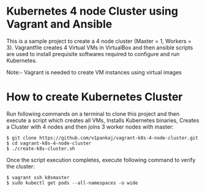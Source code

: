 # Kubernetes 4 node Cluster using Vagrant and Ansible

This is a sample project to create a 4 node cluster (Master = 1, Workers = 3). Vagrantfile creates 4 Virtual VMs in VirtualBox and then ansible scripts are used to install prequisite softwares required to configure and run Kubernetes.

Note:- Vagrant is needed to create VM instances using virtual images

# How to create Kubernetes Cluster

Run following commands on a terminal to clone this project and then execute a script which creates all VMs, Installs Kubernetes binaries, Creates a Cluster with 4 nodes and then joins 3 worker nodes with master:

```
$ git clone https://github.com/v1pankaj/vagrant-k8s-4-node-cluster.git
$ cd vagrant-k8s-4-node-cluster
$ ./create-k8s-cluster.sh
```

Once the script execution completes, execute following command to verify the cluster:

```
$ vagrant ssh k8smaster
$ sudo kubectl get pods --all-namespaces -o wide
```



